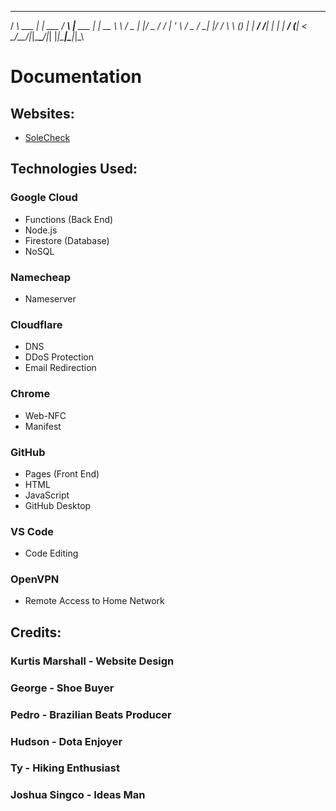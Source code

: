  __       _        ___ _               _    
/ _\ ___ | | ___  / __\ |__   ___  ___| | __
\ \ / _ \| |/ _ \/ /  | '_ \ / _ \/ __| |/ /
_\ \ (_) | |  __/ /___| | | |  __/ (__|   < 
\__/\___/|_|\___\____/|_| |_|\___|\___|_|\_\

# Documentation

## Websites:
- [SoleCheck](https://solecheck.info)

## Technologies Used:

### Google Cloud
- Functions (Back End)
- Node.js
- Firestore (Database)
- NoSQL

### Namecheap
- Nameserver

### Cloudflare
- DNS  
- DDoS Protection  
- Email Redirection  

### Chrome
- Web-NFC  
- Manifest  

### GitHub
- Pages (Front End)  
- HTML  
- JavaScript  
- GitHub Desktop  

### VS Code
- Code Editing  

### OpenVPN
- Remote Access to Home Network  

## Credits:

### Kurtis Marshall - Website Design  
### George - Shoe Buyer
### Pedro - Brazilian Beats Producer
### Hudson - Dota Enjoyer
### Ty - Hiking Enthusiast
### Joshua Singco - Ideas Man  
